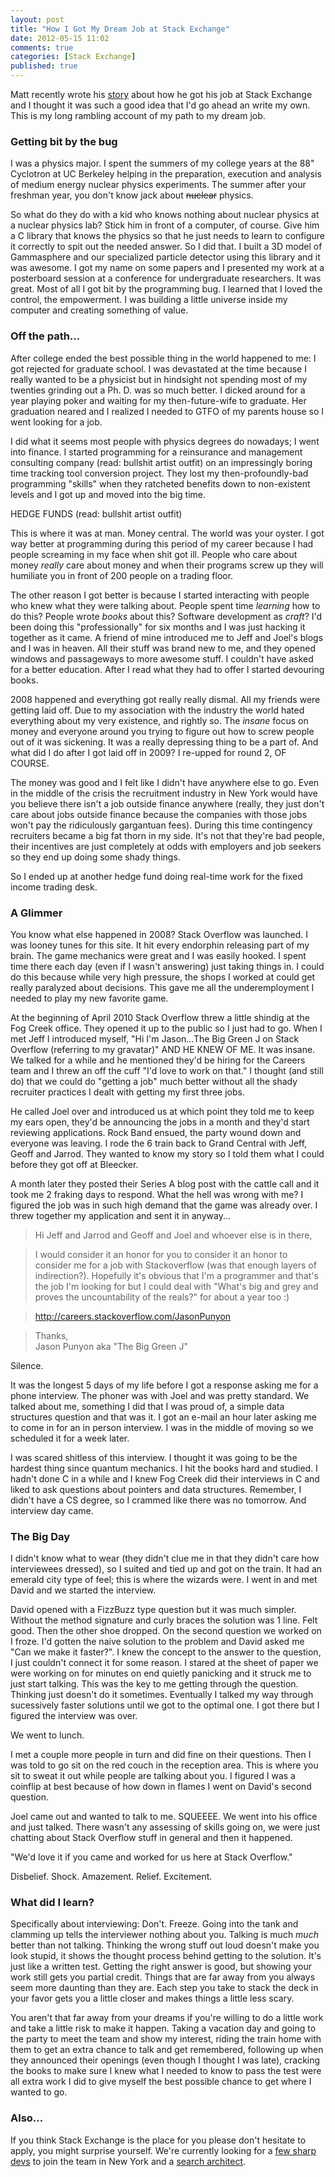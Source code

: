 ```yaml
---
layout: post
title: "How I Got My Dream Job at Stack Exchange"
date: 2012-05-15 11:02
comments: true
categories: [Stack Exchange]
published: true
---
```


Matt recently wrote his [story](blog.mattjibson.com/2012/04/How-I-got-a-job-at-Stack-Overflow-8) about how he got his job at Stack Exchange and I thought it was such a good idea that I'd go ahead an write my own. This is my long rambling account of my path to my dream job.

### Getting bit by the bug ###

I was a physics major. I spent the summers of my college years at the 88" Cyclotron at UC Berkeley helping in the preparation, execution and analysis of medium energy nuclear physics experiments. The summer after your freshman year, you don't know jack about <strike>nuclear</strike> physics. 

So what do they do with a kid who knows nothing about nuclear physics at a nuclear physics lab? Stick him in front of a computer, of course. Give him a C library that knows the physics so that he just needs to learn to configure it correctly to spit out the needed answer. So I did that. I built a 3D model of Gammasphere and our specialized particle detector using this library and it was awesome. I got my name on some papers and I presented my work at a posterboard session at a conference for undergraduate researchers. It was great. Most of all I got bit by the programming bug. I learned that I loved the control, the empowerment. I was building a little universe inside my computer and creating something of value.

### Off the path... ###

After college ended the best possible thing in the world happened to me: I got rejected for graduate school. I was devastated at the time because I really wanted to be a physicist but in hindsight not spending most of my twenties grinding out a Ph. D. was so much better. I dicked around for a year playing poker and waiting for my then-future-wife to graduate. Her graduation neared and I realized I needed to GTFO of my parents house so I went looking for a job.

I did what it seems most people with physics degrees do nowadays; I went into finance. I started programming for a reinsurance and management consulting company (read: bullshit artist outfit) on an impressingly boring time tracking tool conversion project. They lost my then-profoundly-bad programming "skills" when they ratcheted benefits down to non-existent levels and I got up and moved into the big time.

HEDGE FUNDS (read: bullshit artist outfit)

This is where it was at man. Money central. The world was your oyster. I got way better at programming during this period of my career because I had people screaming in my face when shit got ill. People who care about money *really* care about money and when their programs screw up they will humiliate you in front of 200 people on a trading floor.

The other reason I got better is because I started interacting with people who knew what they were talking about. People spent time *learning* how to do this? People wrote *books* about this? Software development as *craft*? I'd been doing this "professionally" for six months and I was just hacking it together as it came. A friend of mine introduced me to Jeff and Joel's blogs and I was in heaven. All their stuff was brand new to me, and they opened windows and passageways to more awesome stuff. I couldn't have asked for a better education. After I read what they had to offer I started devouring books.

2008 happened and everything got really really dismal. All my friends were getting laid off. Due to my association with the industry the world hated everything about my very existence, and rightly so. The *insane* focus on money and everyone around you trying to figure out how to screw people out of it was sickening. It was a really depressing thing to be a part of. And what did I do after I got laid off in 2009? I re-upped for round 2, OF COURSE.

The money was good and I felt like I didn't have anywhere else to go. Even in the middle of the crisis the recruitment industry in New York would have you believe there isn't a job outside finance anywhere (really, they just don't care about jobs outside finance because the companies with those jobs won't pay the ridiculously gargantuan fees). During this time contingency recruiters became a big fat thorn in my side. It's not that they're bad people, their incentives are just completely at odds with employers and job seekers so they end up doing some shady things.

So I ended up at another hedge fund doing real-time work for the fixed income trading desk.

### A Glimmer ###

You know what else happened in 2008? Stack Overflow was launched. I was looney tunes for this site. It hit every endorphin releasing part of my brain. The game mechanics were great and I was easily hooked. I spent time there each day (even if I wasn't answering) just taking things in. I could do this because while very high pressure, the shops I worked at could get really paralyzed about decisions. This gave me all the underemployment I needed to play my new favorite game.

At the beginning of April 2010 Stack Overflow threw a little shindig at the Fog Creek office. They opened it up to the public so I just had to go. When I met Jeff I introduced myself, "Hi I'm Jason...The Big Green J on Stack Overflow (referring to my gravatar)" AND HE KNEW OF ME. It was insane. We talked for a while and he mentioned they'd be hiring for the Careers team and I threw an off the cuff "I'd love to work on that." I thought (and still do) that we could do "getting a job" much better without all the shady recruiter practices I dealt with getting my first three jobs.

He called Joel over and introduced us at which point they told me to keep my ears open, they'd be announcing the jobs in a month and they'd start reviewing applications. Rock Band ensued, the party wound down and everyone was leaving. I rode the 6 train back to Grand Central with Jeff, Geoff and Jarrod. They wanted to know my story so I told them what I could before they got off at Bleecker.

A month later they posted their Series A blog post with the cattle call and it took me 2 fraking days to respond. What the hell was wrong with me? I figured the job was in such high demand that the game was already over. I threw together my application and sent it in anyway...

> Hi Jeff and Jarrod and Geoff and Joel and whoever else is in there,

> I would consider it an honor for you to consider it an honor to consider me
> for a job with Stackoverflow (was that enough layers of indirection?).
>  Hopefully it's obvious that I'm a programmer and that's the job I'm looking
> for but I could deal with "What's big and grey and proves the uncountability
> of the reals?" for about a year too :)

> http://careers.stackoverflow.com/JasonPunyon

> Thanks, <br />
> Jason Punyon aka "The Big Green J"

Silence.

It was the longest 5 days of my life before I got a response asking me for a phone interview. The phoner was with Joel and was pretty standard. We talked about me, something I did that I was proud of, a simple data structures question and that was it. I got an e-mail an hour later asking me to come in for an in person interview. I was in the middle of moving so we scheduled it for a week later.

I was scared shitless of this interview. I thought it was going to be the hardest thing since quantum mechanics. I hit the books hard and studied. I hadn't done C in a while and I knew Fog Creek did their interviews in C and liked to ask questions about pointers and data structures. Remember, I didn't have a CS degree, so I crammed like there was no tomorrow. And interview day came.

### The Big Day

I didn't know what to wear (they didn't clue me in that they didn't care how interviewees dressed), so I suited and tied up and got on the train. It had an emerald city type of feel; this is where the wizards were. I went in and met David and we started the interview.

David opened with a FizzBuzz type question but it was much simpler. Without the method signature and curly braces the solution was 1 line. Felt good. Then the other shoe dropped. On the second question we worked on I froze. I'd gotten the naive solution to the problem and David asked me "Can we make it faster?". I knew the concept to the answer to the question, I just couldn't connect it for some reason. I stared at the sheet of paper we were working on for minutes on end quietly panicking and it struck me to just start talking. This was the key to me getting through the question. Thinking just doesn't do it sometimes. Eventually I talked my way through sucessively faster solutions until we got to the optimal one. I got there but I figured the interview was over.

We went to lunch. 

I met a couple more people in turn and did fine on their questions. Then I was told to go sit on the red couch in the reception area. This is where you sit to sweat it out while people are talking about you. I figured I was a coinflip at best because of how down in flames I went on David's second question. 

Joel came out and wanted to talk to me. SQUEEEE. We went into his office and just talked. There wasn't any assessing of skills going on, we were just chatting about Stack Overflow stuff in general and then it happened.

"We'd love it if you came and worked for us here at Stack Overflow."

Disbelief. Shock. Amazement. Relief. Excitement.

### What did I learn?

Specifically about interviewing: Don't. Freeze. Going into the tank and clamming up tells the interviewer nothing about you. Talking is much *much* better than not talking. Thinking the wrong stuff out loud doesn't make you look stupid, it shows the thought process behind getting to the solution. It's just like a written test. Getting the right answer is good, but showing your work still gets you partial credit. Things that are far away from you always seem more daunting than they are. Each step you take to stack the deck in your favor gets you a little closer and makes things a little less scary.

You aren't that far away from your dreams if you're willing to do a little work and take a little risk to make it happen. Taking a vacation day and going to the party to meet the team and show my interest, riding the train home with them to get an extra chance to talk and get remembered, following up when they announced their openings (even though I thought I was late), cracking the books to make sure I knew what I needed to know to pass the test were all extra work I did to give myself the best possible chance to get where I wanted to go.

### Also...

If you think Stack Exchange is the place for you please don't hesitate to apply, you might surprise yourself. We're currently looking for a [few sharp devs](http://careers.stackoverflow.com/jobs/16279) to join the team in New York and a [search architect](http://careers.stackoverflow.com/jobs/19463).